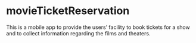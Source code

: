 # movieTicketReservation
This is a mobile app to provide the users’ facility to book tickets for a show and to collect information regarding the films and theaters.
